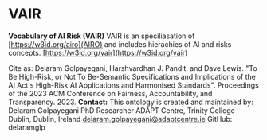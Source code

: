 # VAIR

**Vocabulary of AI Risk  (VAIR)**
VAIR is an speciliasation of [https://w3id.org/airo](AIRO) and includes hierachies of  AI and risks concepts.
[https://w3id.org/vair](https://w3id.org/vair)

Cite as: Delaram Golpayegani, Harshvardhan J. Pandit, and Dave Lewis. "To Be High-Risk, or Not To Be-Semantic Specifications and Implications of the AI Act's High-Risk AI Applications and Harmonised Standards". Proceedings of the 2023 ACM Conference on Fairness, Accountability, and Transparency. 2023.
**Contact:**
This ontology is created and maintained by:
Delaram Golpayegani
PhD Researcher
ADAPT Centre, Trinity College Dublin, Dublin, Ireland
delaram.golpayegani@adaptcentre.ie
GitHub: delaramglp

